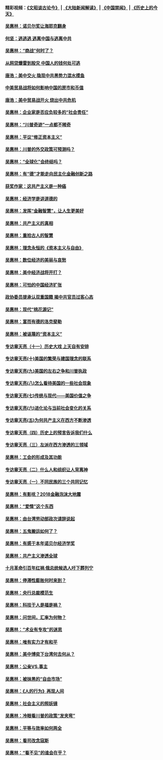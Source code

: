 #### 精彩视频：[《文昭谈古论今》](https://github.com/gfw-breaker/wenzhao/blob/master/README.md?t=01270330) | [《大陆新闻解读》](https://github.com/gfw-breaker/ntdtv-comedy/blob/master/README.md?t=01270330) | [《中国禁闻》](https://github.com/gfw-breaker/ntdtv-news/blob/master/README.md?t=01270330) | [《历史上的今天》](https://github.com/gfw-breaker/today-in-history/blob/master/README.md?t=01270330) 

#### [吴惠林：诺贝尔奖让海耶克翻身](../pages/nsc423/n10890049.md?t=01270330) 

#### [何坚：逃逃逃 逃离中国与逃离中共](../pages/nsc423/n10592891.md?t=01270330) 

#### [吴惠林：“商战”何时了？](../pages/nsc423/n10573558.md?t=01270330) 

#### [从网贷爆雷到股灾 中国人的钱何处可逃](../pages/nsc423/n10572800.md?t=01270330) 

#### [唐浩：美中交火 隐现中共黑势力混水摸鱼](../pages/nsc423/n10544040.md?t=01270330) 

#### [中美贸易战将如何影响中国的房市和币值](../pages/nsc423/n10543697.md?t=01270330) 

#### [唐浩：美中贸易战开火 烧出中共危机](../pages/nsc423/n10540126.md?t=01270330) 

#### [吴惠林：企业家是否应负较多的“社会责任”](../pages/nsc423/n10535022.md?t=01270330) 

#### [吴惠林：“川普奇迹”一点都不稀奇](../pages/nsc423/n10512808.md?t=01270330) 

#### [吴惠林：平议“修正资本主义”](../pages/nsc423/n10495724.md?t=01270330) 

#### [吴惠林：川普的外交政策可预测吗？](../pages/nsc423/n10462387.md?t=01270330) 

#### [吴惠林：“全球化”会终结吗？](../pages/nsc423/n10452838.md?t=01270330) 

#### [吴惠林：有“德”才能走向民主化金融创新之路](../pages/nsc423/n10432292.md?t=01270330) 

#### [获奖作家：这共产主义是一种癌](../pages/nsc423/n10431541.md?t=01270330) 

#### [吴惠林：经济学是讲道德的](../pages/nsc423/n10398014.md?t=01270330) 

#### [吴惠林：发挥“金融智慧”，让人生更美好](../pages/nsc423/n10375019.md?t=01270330) 

#### [吴惠林：共产主义的真相](../pages/nsc423/n10351394.md?t=01270330) 

#### [吴惠林：重拾古人的智慧](../pages/nsc423/n10337691.md?t=01270330) 

#### [吴惠林：理念永恒的《资本主义与自由》](../pages/nsc423/n10316274.md?t=01270330) 

#### [吴惠林：数位经济的美丽与哀愁](../pages/nsc423/n10292946.md?t=01270330) 

#### [吴惠林：美中经济战将开打？](../pages/nsc423/n10258825.md?t=01270330) 

#### [吴惠林：可怕的中国经济扩张](../pages/nsc423/n10219147.md?t=01270330) 

#### [政协委员提承认双重国籍 揭中共官员过客心态](../pages/nsc423/n10208809.md?t=01270330) 

#### [吴惠林：现代“桃花源记”](../pages/nsc423/n10185234.md?t=01270330) 

#### [吴惠林：富而有德的洛克斐勒](../pages/nsc423/n10142264.md?t=01270330) 

#### [吴惠林：被诬蔑的“资本主义”](../pages/nsc423/n10124816.md?t=01270330) 

#### [专访章天亮（十一）历史大戏 上天自有安排](../pages/nsc423/n10094905.md?t=01270330) 

#### [专访章天亮(十)美国的繁荣与建国理念的联系](../pages/nsc423/n10094899.md?t=01270330) 

#### [专访章天亮(九)美国的左右之争和川普执政](../pages/nsc423/n10094889.md?t=01270330) 

#### [专访章天亮(八)怎么看待美国的一些社会现象](../pages/nsc423/n10094857.md?t=01270330) 

#### [专访章天亮(七)传统与现代——美国价值之争](../pages/nsc423/n10093140.md?t=01270330) 

#### [专访章天亮(六)进化论与当前社会变化的关系](../pages/nsc423/n10092036.md?t=01270330) 

#### [专访章天亮(五)为何共产主义在西方不断渗透](../pages/nsc423/n10083620.md?t=01270330) 

#### [专访章天亮（四）历史上的预言告诉我们什么](../pages/nsc423/n10083606.md?t=01270330) 

#### [专访章天亮（三）左派在西方渗透的三领域](../pages/nsc423/n10081115.md?t=01270330) 

#### [吴惠林：工会的形成及其功能](../pages/nsc423/n10080633.md?t=01270330) 

#### [专访章天亮（二）什么人和组织让人背离神](../pages/nsc423/n10076637.md?t=01270330) 

#### [专访章天亮（一）不同民族的三个共同记忆](../pages/nsc423/n10074188.md?t=01270330) 

#### [吴惠林：有影呒？2018金融泡沫大地震](../pages/nsc423/n10040534.md?t=01270330) 

#### [吴惠林：“爱情”这个东西](../pages/nsc423/n10019423.md?t=01270330) 

#### [吴惠林：由台湾劳动部政次请辞说起](../pages/nsc423/n9979679.md?t=01270330) 

#### [吴惠林：五鬼搬运如何了？](../pages/nsc423/n9925338.md?t=01270330) 

#### [吴惠林：有感于本年诺贝尔经济学奖](../pages/nsc423/n9871883.md?t=01270330) 

#### [吴惠林：共产主义渗透全球](../pages/nsc423/n9812748.md?t=01270330) 

#### [十月革命引百年红祸 俄总统候选人吁下葬列宁](../pages/nsc423/n9810182.md?t=01270330) 

#### [吴惠林：停滞性膨胀何时来到？](../pages/nsc423/n9764136.md?t=01270330) 

#### [吴惠林：央行总裁模范生](../pages/nsc423/n9728134.md?t=01270330) 

#### [吴惠林：科技于人是福是祸？](../pages/nsc423/n9672982.md?t=01270330) 

#### [吴惠林：问世间，汇率为何物？](../pages/nsc423/n9621788.md?t=01270330) 

#### [吴惠林：“术业有专攻”的迷思](../pages/nsc423/n9580363.md?t=01270330) 

#### [吴惠林：唯有实力才有和平](../pages/nsc423/n9529599.md?t=01270330) 

#### [吴惠林：美中博奕下台湾何去何从？](../pages/nsc423/n9483598.md?t=01270330) 

#### [吴惠林：公亲VS.事主](../pages/nsc423/n9425637.md?t=01270330) 

#### [吴惠林：被抹黑的“自由市场”](../pages/nsc423/n9351545.md?t=01270330) 

#### [吴惠林：《人的行为》再现人间](../pages/nsc423/n9296339.md?t=01270330) 

#### [吴惠林：社会主义的照妖镜](../pages/nsc423/n9243460.md?t=01270330) 

#### [吴惠林：冷眼看川普的政策“发夹弯”](../pages/nsc423/n9120684.md?t=01270330) 

#### [吴惠林：平等与效率如何两全](../pages/nsc423/n9075430.md?t=01270330) 

#### [吴惠林：看司改念寇斯](../pages/nsc423/n9024915.md?t=01270330) 

#### [吴惠林：“看不见”的谁会在乎？](../pages/nsc423/n8977488.md?t=01270330) 

